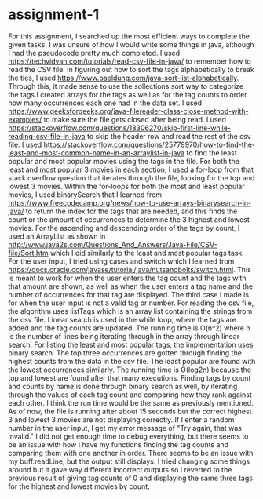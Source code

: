 # assignment-1
For this assignment, I searched up the most efficient ways to complete the given tasks. I was unsure of how I would write some things in java, although I had the pseudocode pretty much completed. I used https://techvidvan.com/tutorials/read-csv-file-in-java/ to remember how to read the CSV file. 
In figuring out how to sort the tags alphabetically to break the ties, I used https://www.baeldung.com/java-sort-list-alphabetically. Through this, it made sense to use the sollections.sort way to categorize the tags.I created arrays for the tags as well as for the tag counts to order how many occurrences each one had in the data set. 
I used https://www.geeksforgeeks.org/java-filereader-class-close-method-with-examples/ to make sure the file gets closed after being read.
I used https://stackoverflow.com/questions/18306270/skip-first-line-while-reading-csv-file-in-java to skip the header row and read the rest of the csv file.
I used https://stackoverflow.com/questions/25779970/how-to-find-the-least-and-most-common-name-in-an-arraylist-in-java to find the least popular and most popular movies using the tags in the file. For both the least and most popular 3 movies in each section, I used a for-loop from that stack overflow question that iterates through the file, looking for the top and lowest 3 movies.
Within the for-loops for both the most and least popular movies, I used binarySearch that I learned from  https://www.freecodecamp.org/news/how-to-use-arrays-binarysearch-in-java/ to return the index for the tags that are needed, and this finds the count or the amount of occurrences to determine the 3 highest and lowest movies.
For the ascending and descending order of the tags by count, I used an ArrayList as shown in http://www.java2s.com/Questions_And_Answers/Java-File/CSV-file/Sort.htm which I did similarly to the least and most popular tags task.
For the user input, I tried using cases and switch which I learned from https://docs.oracle.com/javase/tutorial/java/nutsandbolts/switch.html. This is meant to work for when the user enters the tag count and the tags with that amount are shown, as well as when the user enters a tag name and the number of occurrences for that tag are displayed. The third case I made is for when the user input is not a valid tag or number.
For reading the csv file, the algorithm uses listTags which is an array list containing the strings from the csv file. Linear search is used in the while loop, where the tags are added and the tag counts are updated. The running time is O(n^2) where n is the number of lines being iterating through in the array through linear search.
For listing the least and most popular tags, the implementation uses binary search. The top three occurrences are gotten through finding the highest counts from the data in the csv file. The least popular are found with the lowest occurrences similarly. The running time is O(log2n) because the top and lowest are found after that many executions.
Finding tags by count and counts by name is done through binary search as well, by iterating through the values of each tag count and comparing how they rank against each other. I think the run time would be the same as previously mentioned.
As of now, the file is running after about 15 seconds but the correct highest 3 and lowest 3 movies are not displaying correctly. If I enter a random number in the user input, I get my error message of "Try again, that was invalid." I did not get enough time to debug everything, but there seems to be an issue with how I have my functions finding the tag counts and comparing them with one another in order. There seems to be an issue with my buff.readLine, but the output still displays. I tried changing some things around but it gave way different incorrect outputs so I reverted to the previous result of giving tag counts of 0 and displaying the same three tags for the highest and lowest movies by count. 






